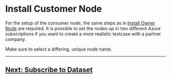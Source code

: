 # Install Customer Node

For the setup of the consumer node, the same steps as in [Install Owner Node](./install-owner-node.md) are required. It is possible to set the nodes up in two different Azure subscriptions if you want to create a more realistic testcase with a partner company.

Make sure to select a differing, unique node name.

---

## [Next: Subscribe to Dataset](./subscribe-dataset.md)
